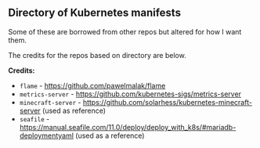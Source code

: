 ## Directory of Kubernetes manifests

Some of these are borrowed from other repos but altered for how I want them.

The credits for the repos based on directory are below.

**Credits:**

- `flame` - <https://github.com/pawelmalak/flame>
- `metrics-server` - <https://github.com/kubernetes-sigs/metrics-server>
- `minecraft-server` - <https://github.com/solarhess/kubernetes-minecraft-server> (used as reference)
- `seafile` - <https://manual.seafile.com/11.0/deploy/deploy_with_k8s/#mariadb-deploymentyaml> (used as a reference)
